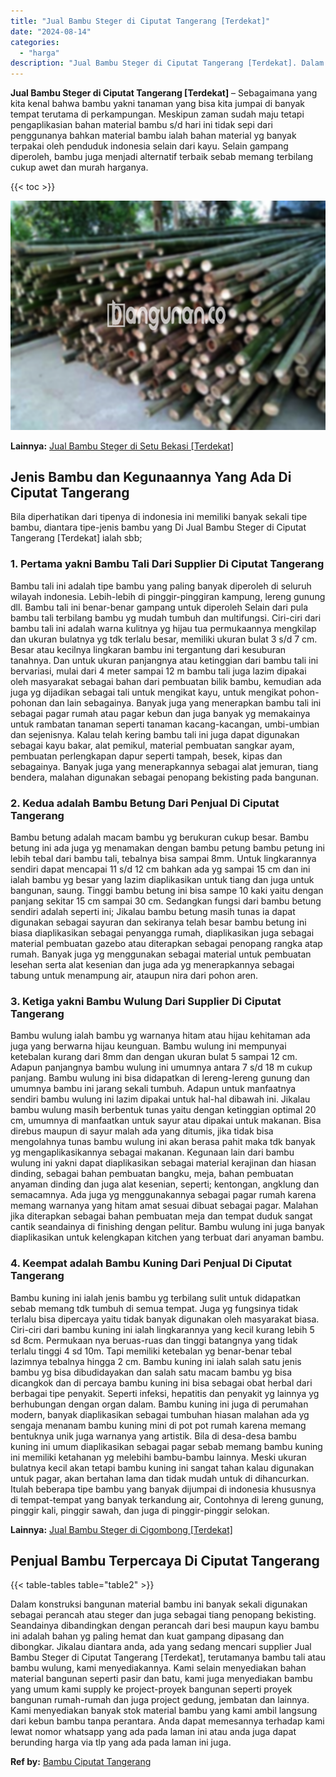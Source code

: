 ```yaml
---
title: "Jual Bambu Steger di Ciputat Tangerang [Terdekat]"
date: "2024-08-14"
categories: 
  - "harga"
description: "Jual Bambu Steger di Ciputat Tangerang [Terdekat]. Dalam konstruksi bangunan material bambu ini banyak sekali digunakan sebagai perancah atau steger dan juga..."
---
```


**Jual Bambu Steger di Ciputat Tangerang \[Terdekat\]** – Sebagaimana yang kita kenal bahwa bambu yakni tanaman yang bisa kita jumpai di banyak tempat terutama di perkampungan. Meskipun zaman sudah maju tetapi pengaplikasian bahan material bambu s/d hari ini tidak sepi dari penggunanya bahkan material bambu ialah bahan material yg banyak terpakai oleh penduduk indonesia selain dari kayu. Selain gampang diperoleh, bambu juga menjadi alternatif terbaik sebab memang terbilang cukup awet dan murah harganya.

{{< toc >}}

![Jual Bambu Steger di Ciputat Tangerang [Terdekat]](/images/jual-bambu-tali-20.png)

**Lainnya:** [Jual Bambu Steger di Setu Bekasi \[Terdekat\]](https://bambu.bangunan.co/jual-bambu-steger-di-setu-bekasi-terdekat/)

## Jenis Bambu dan Kegunaannya Yang Ada Di Ciputat Tangerang

Bila diperhatikan dari tipenya di indonesia ini memiliki banyak sekali tipe bambu, diantara tipe-jenis bambu yang Di Jual Bambu Steger di Ciputat Tangerang \[Terdekat\] ialah sbb;

### 1\. Pertama yakni Bambu Tali Dari Supplier Di Ciputat Tangerang

Bambu tali ini adalah tipe bambu yang paling banyak diperoleh di seluruh wilayah indonesia. Lebih-lebih di pinggir-pinggiran kampung, lereng gunung dll. Bambu tali ini benar-benar gampang untuk diperoleh Selain dari pula bambu tali terbilang bambu yg mudah tumbuh dan multifungsi. Ciri-ciri dari bambu tali ini adalah warna kulitnya yg hijau tua permukaannya mengkilap dan ukuran bulatnya yg tdk terlalu besar, memiliki ukuran bulat 3 s/d 7 cm. Besar atau kecilnya lingkaran bambu ini tergantung dari kesuburan tanahnya. Dan untuk ukuran panjangnya atau ketinggian dari bambu tali ini bervariasi, mulai dari 4 meter sampai 12 m bambu tali juga lazim dipakai oleh masyarakat sebagai bahan dari pembuatan bilik bambu, kemudian ada juga yg dijadikan sebagai tali untuk mengikat kayu, untuk mengikat pohon-pohonan dan lain sebagainya. Banyak juga yang menerapkan bambu tali ini sebagai pagar rumah atau pagar kebun dan juga banyak yg memakainya untuk rambatan tanaman seperti tanaman kacang-kacangan, umbi-umbian dan sejenisnya. Kalau telah kering bambu tali ini juga dapat digunakan sebagai kayu bakar, alat pemikul, material pembuatan sangkar ayam, pembuatan perlengkapan dapur seperti tampah, besek, kipas dan sebagainya. Banyak juga yang menerapkannya sebagai alat jemuran, tiang bendera, malahan digunakan sebagai penopang bekisting pada bangunan.

### 2\. Kedua adalah Bambu Betung Dari Penjual Di Ciputat Tangerang

Bambu betung adalah macam bambu yg berukuran cukup besar. Bambu betung ini ada juga yg menamakan dengan bambu petung bambu petung ini lebih tebal dari bambu tali, tebalnya bisa sampai 8mm. Untuk lingkarannya sendiri dapat mencapai 11 s/d 12 cm bahkan ada yg sampai 15 cm dan ini ialah bambu yg besar yang lazim diaplikasikan untuk tiang dan juga untuk bangunan, saung. Tinggi bambu betung ini bisa sampe 10 kaki yaitu dengan panjang sekitar 15 cm sampai 30 cm. Sedangkan fungsi dari bambu betung sendiri adalah seperti ini; Jikalau bambu betung masih tunas ia dapat digunakan sebagai sayuran dan sekiranya telah besar bambu betung ini biasa diaplikasikan sebagai penyangga rumah, diaplikasikan juga sebagai material pembuatan gazebo atau diterapkan sebagai penopang rangka atap rumah. Banyak juga yg menggunakan sebagai material untuk pembuatan lesehan serta alat kesenian dan juga ada yg menerapkannya sebagai tabung untuk menampung air, ataupun nira dari pohon aren.

### 3\. Ketiga yakni Bambu Wulung Dari Supplier Di Ciputat Tangerang

Bambu wulung ialah bambu yg warnanya hitam atau hijau kehitaman ada juga yang berwarna hijau keunguan. Bambu wulung ini mempunyai ketebalan kurang dari 8mm dan dengan ukuran bulat 5 sampai 12 cm. Adapun panjangnya bambu wulung ini umumnya antara 7 s/d 18 m cukup panjang. Bambu wulung ini bisa didapatkan di lereng-lereng gunung dan umumnya bambu ini jarang sekali tumbuh. Adapun untuk manfaatnya sendiri bambu wulung ini lazim dipakai untuk hal-hal dibawah ini. Jikalau bambu wulung masih berbentuk tunas yaitu dengan ketinggian optimal 20 cm, umumnya di manfaatkan untuk sayur atau dipakai untuk makanan. Bisa direbus maupun di sayur malah ada yang ditumis, jika tidak bisa mengolahnya tunas bambu wulung ini akan berasa pahit maka tdk banyak yg mengaplikasikannya sebagai makanan. Kegunaan lain dari bambu wulung ini yakni dapat diaplikasikan sebagai material kerajinan dan hiasan dinding, sebagai bahan pembuatan bangku, meja, bahan pembuatan anyaman dinding dan juga alat kesenian, seperti; kentongan, angklung dan semacamnya. Ada juga yg menggunakannya sebagai pagar rumah karena memang warnanya yang hitam amat sesuai dibuat sebagai pagar. Malahan jika diterapkan sebagai bahan pembuatan meja dan tempat duduk sangat cantik seandainya di finishing dengan pelitur. Bambu wulung ini juga banyak diaplikasikan untuk kelengkapan kitchen yang terbuat dari anyaman bambu.

### 4\. Keempat adalah Bambu Kuning Dari Penjual Di Ciputat Tangerang

Bambu kuning ini ialah jenis bambu yg terbilang sulit untuk didapatkan sebab memang tdk tumbuh di semua tempat. Juga yg fungsinya tidak terlalu bisa dipercaya yaitu tidak banyak digunakan oleh masyarakat biasa. Ciri-ciri dari bambu kuning ini ialah lingkarannya yang kecil kurang lebih 5 sd 8cm. Permukaan nya beruas-ruas dan tinggi batangnya yang tidak terlalu tinggi 4 sd 10m. Tapi memiliki ketebalan yg benar-benar tebal lazimnya tebalnya hingga 2 cm. Bambu kuning ini ialah salah satu jenis bambu yg bisa dibudidayakan dan salah satu macam bambu yg bisa dicangkok dan di percaya bambu kuning ini bisa sebagai obat herbal dari berbagai tipe penyakit. Seperti infeksi, hepatitis dan penyakit yg lainnya yg berhubungan dengan organ dalam. Bambu kuning ini juga di perumahan modern, banyak diaplikasikan sebagai tumbuhan hiasan malahan ada yg sengaja menanam bambu kuning mini di pot pot rumah karena memang bentuknya unik juga warnanya yang artistik. Bila di desa-desa bambu kuning ini umum diaplikasikan sebagai pagar sebab memang bambu kuning ini memiliki ketahanan yg melebihi bambu-bambu lainnya. Meski ukuran bulatnya kecil akan tetapi bambu kuning ini sangat tahan kalau digunakan untuk pagar, akan bertahan lama dan tidak mudah untuk di dihancurkan. Itulah beberapa tipe bambu yang banyak dijumpai di indonesia khususnya di tempat-tempat yang banyak terkandung air, Contohnya di lereng gunung, pinggir kali, pinggir sawah, dan juga di pinggir-pinggir selokan.

**Lainnya:** [Jual Bambu Steger di Cigombong \[Terdekat\]](https://bambu.bangunan.co/jual-bambu-steger-di-cigombong-terdekat/)

## Penjual Bambu Terpercaya Di Ciputat Tangerang

{{< table-tables table="table2" >}}

Dalam konstruksi bangunan material bambu ini banyak sekali digunakan sebagai perancah atau steger dan juga sebagai tiang penopang bekisting. Seandainya dibandingkan dengan perancah dari besi maupun kayu bambu ini adalah bahan yg paling hemat dan kuat gampang dipasang dan dibongkar. Jikalau diantara anda, ada yang sedang mencari supplier Jual Bambu Steger di Ciputat Tangerang \[Terdekat\], terutamanya bambu tali atau bambu wulung, kami menyediakannya. Kami selain menyediakan bahan material bangunan seperti pasir dan batu, kami juga menyediakan bambu yang umum kami supply ke project-proyek bangunan seperti proyek bangunan rumah-rumah dan juga project gedung, jembatan dan lainnya. Kami menyediakan banyak stok material bambu yang kami ambil langsung dari kebun bambu tanpa perantara. Anda dapat memesannya terhadap kami lewat nomor whatsapp yang ada pada laman ini atau anda juga dapat berunding harga via tlp yang ada pada laman ini juga.

**Ref by:** [Bambu Ciputat Tangerang](https://id.wikipedia.org/wiki/Bambu)
